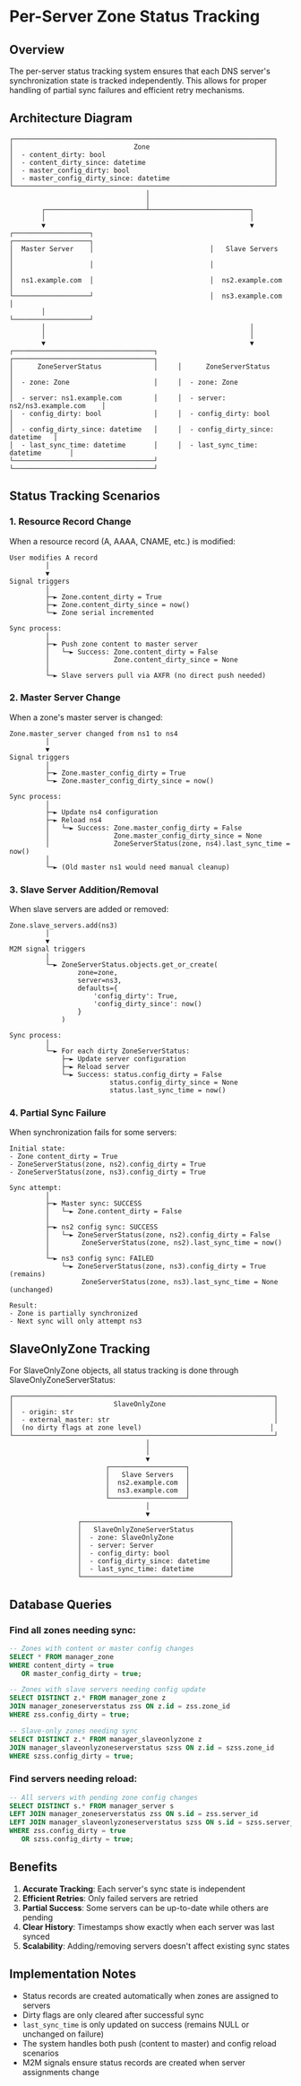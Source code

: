 # Per-Server Zone Status Tracking

## Overview

The per-server status tracking system ensures that each DNS server's synchronization state is tracked independently. This allows for proper handling of partial sync failures and efficient retry mechanisms.

## Architecture Diagram

```
┌─────────────────────────────────────────────────────────────────┐
│                              Zone                               │
│  - content_dirty: bool                                          │
│  - content_dirty_since: datetime                                │
│  - master_config_dirty: bool                                    │
│  - master_config_dirty_since: datetime                          │
└─────────────────────────────────────────────────────────────────┘
                                  │
                                  │
        ┌─────────────────────────┴─────────────────────────┐
        │                                                   │
        ▼                                                   ▼
┌───────────────────┐                             ┌───────────────────┐
│  Master Server    │                             │   Slave Servers   │
│                   │                             │                   │
│  ns1.example.com  │                             │  ns2.example.com  │
└───────────────────┘                             │  ns3.example.com  │
        │                                         └───────────────────┘
        │                                                   │
        │                                                   │
        ▼                                                   ▼
┌───────────────────────────────────┐     ┌───────────────────────────────────┐
│      ZoneServerStatus             │     │      ZoneServerStatus             │
│  - zone: Zone                     │     │  - zone: Zone                     │
│  - server: ns1.example.com        │     │  - server: ns2/ns3.example.com    │
│  - config_dirty: bool             │     │  - config_dirty: bool             │
│  - config_dirty_since: datetime   │     │  - config_dirty_since: datetime   │
│  - last_sync_time: datetime       │     │  - last_sync_time: datetime       │
└───────────────────────────────────┘     └───────────────────────────────────┘
```

## Status Tracking Scenarios

### 1. Resource Record Change

When a resource record (A, AAAA, CNAME, etc.) is modified:

```
User modifies A record
         │
         ▼
Signal triggers
         │
         ├─► Zone.content_dirty = True
         ├─► Zone.content_dirty_since = now()
         └─► Zone serial incremented
         
Sync process:
         │
         ├─► Push zone content to master server
         │   └─► Success: Zone.content_dirty = False
         │                Zone.content_dirty_since = None
         │
         └─► Slave servers pull via AXFR (no direct push needed)
```

### 2. Master Server Change

When a zone's master server is changed:

```
Zone.master_server changed from ns1 to ns4
         │
         ▼
Signal triggers
         │
         ├─► Zone.master_config_dirty = True
         └─► Zone.master_config_dirty_since = now()
         
Sync process:
         │
         ├─► Update ns4 configuration
         ├─► Reload ns4
         │   └─► Success: Zone.master_config_dirty = False
         │                Zone.master_config_dirty_since = None
         │                ZoneServerStatus(zone, ns4).last_sync_time = now()
         │
         └─► (Old master ns1 would need manual cleanup)
```

### 3. Slave Server Addition/Removal

When slave servers are added or removed:

```
Zone.slave_servers.add(ns3)
         │
         ▼
M2M signal triggers
         │
         └─► ZoneServerStatus.objects.get_or_create(
                 zone=zone,
                 server=ns3,
                 defaults={
                     'config_dirty': True,
                     'config_dirty_since': now()
                 }
             )
         
Sync process:
         │
         └─► For each dirty ZoneServerStatus:
             ├─► Update server configuration
             ├─► Reload server
             └─► Success: status.config_dirty = False
                         status.config_dirty_since = None
                         status.last_sync_time = now()
```

### 4. Partial Sync Failure

When synchronization fails for some servers:

```
Initial state:
- Zone content_dirty = True
- ZoneServerStatus(zone, ns2).config_dirty = True
- ZoneServerStatus(zone, ns3).config_dirty = True

Sync attempt:
         │
         ├─► Master sync: SUCCESS
         │   └─► Zone.content_dirty = False
         │
         ├─► ns2 config sync: SUCCESS
         │   └─► ZoneServerStatus(zone, ns2).config_dirty = False
         │        ZoneServerStatus(zone, ns2).last_sync_time = now()
         │
         └─► ns3 config sync: FAILED
             └─► ZoneServerStatus(zone, ns3).config_dirty = True (remains)
                  ZoneServerStatus(zone, ns3).last_sync_time = None (unchanged)

Result:
- Zone is partially synchronized
- Next sync will only attempt ns3
```

## SlaveOnlyZone Tracking

For SlaveOnlyZone objects, all status tracking is done through SlaveOnlyZoneServerStatus:

```
┌─────────────────────────────────────────────────────────────────┐
│                         SlaveOnlyZone                           │
│  - origin: str                                                  │
│  - external_master: str                                         │
│  (no dirty flags at zone level)                                │
└─────────────────────────────────────────────────────────────────┘
                                  │
                                  │
                                  ▼
                        ┌───────────────────┐
                        │   Slave Servers   │
                        │  ns2.example.com  │
                        │  ns3.example.com  │
                        └───────────────────┘
                                  │
                                  ▼
                 ┌─────────────────────────────────────┐
                 │   SlaveOnlyZoneServerStatus         │
                 │  - zone: SlaveOnlyZone              │
                 │  - server: Server                   │
                 │  - config_dirty: bool               │
                 │  - config_dirty_since: datetime     │
                 │  - last_sync_time: datetime         │
                 └─────────────────────────────────────┘
```

## Database Queries

### Find all zones needing sync:

```sql
-- Zones with content or master config changes
SELECT * FROM manager_zone 
WHERE content_dirty = true 
   OR master_config_dirty = true;

-- Zones with slave servers needing config update
SELECT DISTINCT z.* FROM manager_zone z
JOIN manager_zoneserverstatus zss ON z.id = zss.zone_id
WHERE zss.config_dirty = true;

-- Slave-only zones needing sync
SELECT DISTINCT z.* FROM manager_slaveonlyzone z
JOIN manager_slaveonlyzoneserverstatus szss ON z.id = szss.zone_id
WHERE szss.config_dirty = true;
```

### Find servers needing reload:

```sql
-- All servers with pending zone config changes
SELECT DISTINCT s.* FROM manager_server s
LEFT JOIN manager_zoneserverstatus zss ON s.id = zss.server_id
LEFT JOIN manager_slaveonlyzoneserverstatus szss ON s.id = szss.server_id
WHERE zss.config_dirty = true 
   OR szss.config_dirty = true;
```

## Benefits

1. **Accurate Tracking**: Each server's sync state is independent
2. **Efficient Retries**: Only failed servers are retried
3. **Partial Success**: Some servers can be up-to-date while others are pending
4. **Clear History**: Timestamps show exactly when each server was last synced
5. **Scalability**: Adding/removing servers doesn't affect existing sync states

## Implementation Notes

- Status records are created automatically when zones are assigned to servers
- Dirty flags are only cleared after successful sync
- `last_sync_time` is only updated on success (remains NULL or unchanged on failure)
- The system handles both push (content to master) and config reload scenarios
- M2M signals ensure status records are created when server assignments change